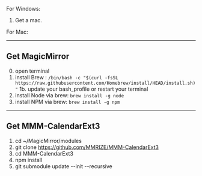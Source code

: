 For Windows:

1. Get a mac.

For Mac:

---

## Get MagicMirror

0. open terminal
1. install Brew : `/bin/bash -c "$(curl -fsSL https://raw.githubusercontent.com/Homebrew/install/HEAD/install.sh)"`
   1b. update your bash_profile or restart your terminal
2. install Node via brew: `brew install -g node`
3. install NPM via brew: `brew install -g npm`

---

## Get MMM-CalendarExt3

1. cd ~/MagicMirror/modules
2. git clone https://github.com/MMRIZE/MMM-CalendarExt3
3. cd MMM-CalendarExt3
4. npm install
5. git submodule update --init --recursive
